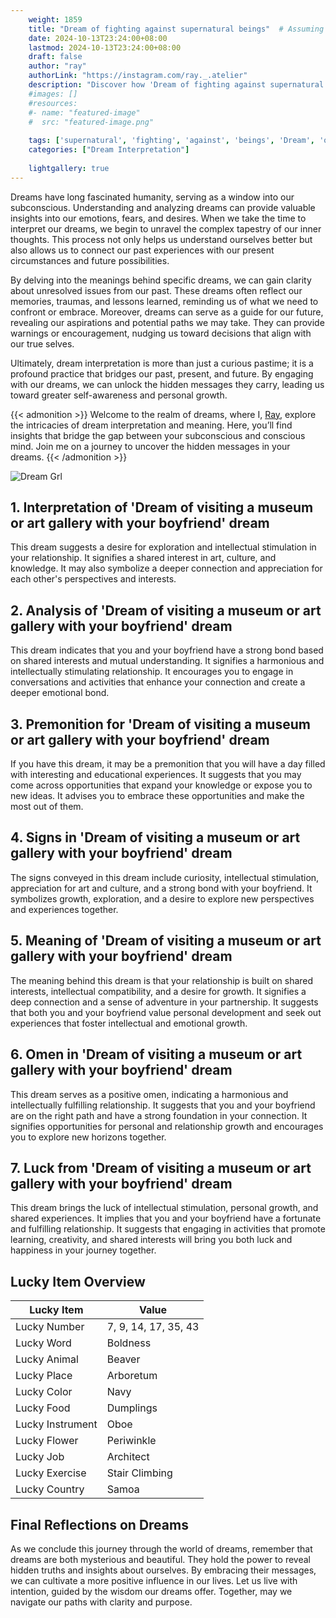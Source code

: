 ```yaml
---
    weight: 1859
    title: "Dream of fighting against supernatural beings"  # Assuming 'title' column exists
    date: 2024-10-13T23:24:00+08:00
    lastmod: 2024-10-13T23:24:00+08:00
    draft: false
    author: "ray"
    authorLink: "https://instagram.com/ray._.atelier"
    description: "Discover how 'Dream of fighting against supernatural beings' can interpret your future and uncover its significant meanings in your life."
    #images: []
    #resources:
    #- name: "featured-image"
    #  src: "featured-image.png"
    
    tags: ['supernatural', 'fighting', 'against', 'beings', 'Dream', 'of']
    categories: ["Dream Interpretation"]
    
    lightgallery: true
---
```

    
Dreams have long fascinated humanity, serving as a window into our subconscious. Understanding and analyzing dreams can provide valuable insights into our emotions, fears, and desires. When we take the time to interpret our dreams, we begin to unravel the complex tapestry of our inner thoughts. This process not only helps us understand ourselves better but also allows us to connect our past experiences with our present circumstances and future possibilities.

By delving into the meanings behind specific dreams, we can gain clarity about unresolved issues from our past. These dreams often reflect our memories, traumas, and lessons learned, reminding us of what we need to confront or embrace. Moreover, dreams can serve as a guide for our future, revealing our aspirations and potential paths we may take. They can provide warnings or encouragement, nudging us toward decisions that align with our true selves.

Ultimately, dream interpretation is more than just a curious pastime; it is a profound practice that bridges our past, present, and future. By engaging with our dreams, we can unlock the hidden messages they carry, leading us toward greater self-awareness and personal growth.

{{< admonition >}}
Welcome to the realm of dreams, where I, [Ray](https://instagram.com/ray._.atelier), explore the intricacies of dream interpretation and meaning. Here, you’ll find insights that bridge the gap between your subconscious and conscious mind. Join me on a journey to uncover the hidden messages in your dreams.
{{< /admonition >}}

![Dream Grl](https://cdn.pixabay.com/photo/2017/11/02/03/35/gothic-2910057_1280.jpg "Dream Grl")

## 1. Interpretation of 'Dream of visiting a museum or art gallery with your boyfriend' dream
 This dream suggests a desire for exploration and intellectual stimulation in your relationship. It signifies a shared interest in art, culture, and knowledge. It may also symbolize a deeper connection and appreciation for each other's perspectives and interests.

## 2. Analysis of 'Dream of visiting a museum or art gallery with your boyfriend' dream
 This dream indicates that you and your boyfriend have a strong bond based on shared interests and mutual understanding. It signifies a harmonious and intellectually stimulating relationship. It encourages you to engage in conversations and activities that enhance your connection and create a deeper emotional bond.

## 3. Premonition for 'Dream of visiting a museum or art gallery with your boyfriend' dream
 If you have this dream, it may be a premonition that you will have a day filled with interesting and educational experiences. It suggests that you may come across opportunities that expand your knowledge or expose you to new ideas. It advises you to embrace these opportunities and make the most out of them.

## 4. Signs in 'Dream of visiting a museum or art gallery with your boyfriend' dream
 The signs conveyed in this dream include curiosity, intellectual stimulation, appreciation for art and culture, and a strong bond with your boyfriend. It symbolizes growth, exploration, and a desire to explore new perspectives and experiences together.

## 5. Meaning of 'Dream of visiting a museum or art gallery with your boyfriend' dream
 The meaning behind this dream is that your relationship is built on shared interests, intellectual compatibility, and a desire for growth. It signifies a deep connection and a sense of adventure in your partnership. It suggests that both you and your boyfriend value personal development and seek out experiences that foster intellectual and emotional growth.

## 6. Omen in 'Dream of visiting a museum or art gallery with your boyfriend' dream
 This dream serves as a positive omen, indicating a harmonious and intellectually fulfilling relationship. It suggests that you and your boyfriend are on the right path and have a strong foundation in your connection. It signifies opportunities for personal and relationship growth and encourages you to explore new horizons together.

## 7. Luck from 'Dream of visiting a museum or art gallery with your boyfriend' dream
 This dream brings the luck of intellectual stimulation, personal growth, and shared experiences. It implies that you and your boyfriend have a fortunate and fulfilling relationship. It suggests that engaging in activities that promote learning, creativity, and shared interests will bring you both luck and happiness in your journey together.

## Lucky Item Overview
| Lucky Item          | Value              |
|---------------|--------------------|
| Lucky Number        | 7, 9, 14, 17, 35, 43  |
| Lucky Word          | Boldness |
| Lucky Animal        | Beaver |
| Lucky Place         | Arboretum     |
| Lucky Color         | Navy     |
| Lucky Food          | Dumplings      |
| Lucky Instrument    | Oboe |
| Lucky Flower        | Periwinkle    |
| Lucky Job           | Architect       |
| Lucky Exercise      | Stair Climbing  |
| Lucky Country       | Samoa    |


##  Final Reflections on Dreams

As we conclude this journey through the world of dreams, remember that dreams are both mysterious and beautiful. They hold the power to reveal hidden truths and insights about ourselves. By embracing their messages, we can cultivate a more positive influence in our lives. Let us live with intention, guided by the wisdom our dreams offer. Together, may we navigate our paths with clarity and purpose.
